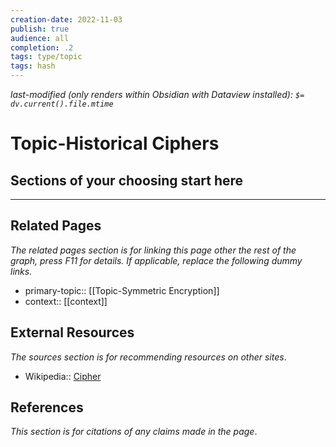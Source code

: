 ```yaml
---
creation-date: 2022-11-03
publish: true
audience: all
completion: .2
tags: type/topic
tags: hash
---
```

*last-modified (only renders within Obsidian with Dataview installed): `$= dv.current().file.mtime`*
# Topic-Historical Ciphers

## Sections of your choosing start here

---
## Related Pages
*The related pages section is for linking this page other the rest of the graph, press F11 for details. If applicable, replace the following dummy links.*
- primary-topic:: [[Topic-Symmetric Encryption]]
- context:: \[\[context\]\]

## External Resources
*The sources section is for recommending resources on other sites*.
- Wikipedia:: [Cipher](https://en.wikipedia.org/wiki/Cipher)

## References
*This section is for citations of any claims made in the page*.